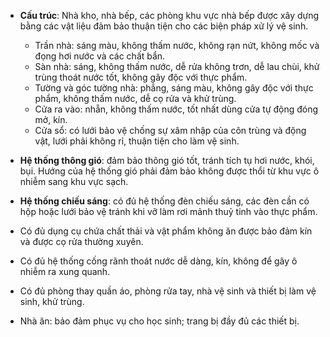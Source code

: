 - **Cấu trúc**: Nhà kho, nhà bếp, các phòng khu vực nhà bếp được xây dựng bằng các vật liệu đảm bảo thuận tiện cho các biện pháp xử lý vệ sinh.
  + Trần nhà: sáng màu, không thấm nước, không rạn nứt, không mốc và đọng hơi nước và các chất bẩn.
  + Sàn nhà: sáng, không thấm nước, dễ rửa không trơn, dễ lau chùi, khử trùng thoát nước tốt, không gây độc với thực phẩm.
  + Tường và góc tường nhà: phẳng, sáng màu, không gây độc với thực phẩm, không thấm nước, dễ cọ rửa và khử trùng.
  + Cửa ra vào: nhẵn, không thấm nước, tốt nhất dùng cửa tự động đóng mở, kín.
  + Cửa sổ: có lưới bảo vệ chống sự xâm nhập của côn trùng và động vật, lưới phải không rỉ, thuận tiện cho làm vệ sinh.

- **Hệ thống thông gió**: đảm bảo thông gió tốt, tránh tích tụ hơi nước, khói, bụi. Hướng của hệ thống gió phải đảm bảo không được thổi từ khu vực ô nhiễm sang khu vực sạch.

- **Hệ thống chiếu sáng**: có đủ hệ thống đèn chiếu sáng, các đèn cần có hộp hoặc lưới bảo vệ tránh khi vỡ làm rơi mảnh thuỷ tinh vào thực phẩm.

- Có đủ dụng cụ chứa chất thải và vật phẩm không ăn được bảo đảm kín và được cọ rửa thường xuyên.

- Có đủ hệ thống cống rãnh thoát nước dễ dàng, kín, không để gây ô nhiễm ra xung quanh.

- Có đủ phòng thay quần áo, phòng rửa tay, nhà vệ sinh và thiết bị làm vệ sinh, khử trùng.

- Nhà ăn: bảo đảm phục vụ cho học sinh; trang bị đầy đủ các thiết bị.